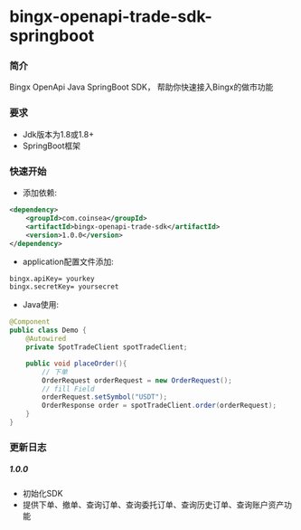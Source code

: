 
bingx-openapi-trade-sdk-springboot
===================================

### 简介
Bingx OpenApi Java SpringBoot SDK， 帮助你快速接入Bingx的做市功能

### 要求
- Jdk版本为1.8或1.8+
- SpringBoot框架

### 快速开始

- 添加依赖:
```xml
<dependency>
    <groupId>com.coinsea</groupId>
    <artifactId>bingx-openapi-trade-sdk</artifactId>
    <version>1.0.0</version>
</dependency>
```
- application配置文件添加:
```
bingx.apiKey= yourkey
bingx.secretKey= yoursecret
```
- Java使用:
```java
@Component
public class Demo {
    @Autowired
    private SpotTradeClient spotTradeClient;

    public void placeOrder(){
        // 下单
        OrderRequest orderRequest = new OrderRequest();
        // fill Field
        orderRequest.setSymbol("USDT");
        OrderResponse order = spotTradeClient.order(orderRequest);
    }
}
```

### 更新日志

##### 1.0.0
- 初始化SDK
- 提供下单、撤单、查询订单、查询委托订单、查询历史订单、查询账户资产功能
